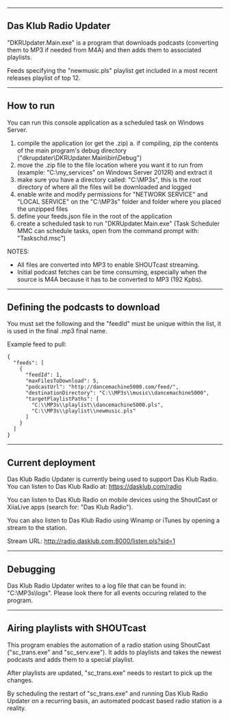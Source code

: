 ----------------------
Das Klub Radio Updater
----------------------
"DKRUpdater.Main.exe" is a program that downloads podcasts (converting them to MP3 if needed from M4A) and then adds them to associated playlists. 

Feeds specifying the "newmusic.pls" playlist get included in a most recent releases playlist of top 12.

----------
How to run
----------
You can run this console application as a scheduled task on Windows Server. 

1. compile the application (or get the .zip)
	a. if compiling, zip the contents of the main program's debug directory ("dkrupdater\DKRUpdater.Main\bin\Debug")
2. move the .zip file to the file location where you want it to run from (example: "C:\my_services" on Windows Server 2012R) and extract it
3. make sure you have a directory called: "C:\MP3s", this is the root directory of where all the files will be downloaded and logged
4. enable write and modify permissions for "NETWORK SERVICE" and "LOCAL SERVICE" on the "C:\MP3s" folder and folder where you placed the unzipped files
5. define your feeds.json file in the root of the application
5. create a scheduled task to run "DKRUpdater.Main.exe" (Task Scheduler MMC can schedule tasks, open from the command prompt with: "Taskschd.msc")

NOTES: 

- All files are converted into MP3 to enable SHOUTcast streaming.
- Initial podcast fetches can be time consuming, especially when the source is M4A because it has to be converted to MP3 (192 Kpbs).

---------------------------------
Defining the podcasts to download
---------------------------------
You must set the following and the "feedId" must be unique within the list, it is used in the final .mp3 final name.

Example feed to pull:
```
{
  "feeds": [
    {
      "feedId": 1,
      "maxFilesToDownload": 5,
      "podcastUrl": "http://dancemachine5000.com/feed/",
      "destinationDirectory": "C:\\MP3s\\music\\dancemachine5000",
      "targetPlaylistPaths": [
        "C:\\MP3s\\playlist\\dancemachine5000.pls",
        "C:\\MP3s\\playlist\\newmusic.pls"
      ]
    }
  ]
}
```

------------------
Current deployment
------------------
Das Klub Radio Updater is currently being used to support Das Klub Radio. You can listen to Das Klub Radio at: https://dasklub.com/radio

You can listen to Das Klub Radio on mobile devices using the ShoutCast or XiiaLive apps (search for: "Das Klub Radio"). 

You can also listen to Das Klub Radio using Winamp or iTunes by opening a stream to the station. 

Stream URL: http://radio.dasklub.com:8000/listen.pls?sid=1

---------
Debugging
---------
Das Klub Radio Updater writes to a log file that can be found in: "C:\MP3s\logs". Please look there for all events occuring related to the program.

-------------------------------
Airing playlists with SHOUTcast
-------------------------------
This program enables the automation of a radio station using ShoutCast ("sc_trans.exe" and "sc_serv.exe"). It adds to playlists and takes the newest podcasts and adds them to a special playlist.

After playlists are updated, "sc_trans.exe" needs to restart to pick up the changes. 

By scheduling the restart of "sc_trans.exe" and running Das Klub Radio Updater on a recurring basis, an automated podcast based radio station is a reality.